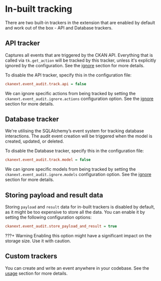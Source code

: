 # In-built tracking

There are two built-in trackers in the extension that are enabled by default and work out of the box - API and Database trackers.

## API tracker

Captures all events that are triggered by the CKAN API. Everything that is called via `tk.get_action` will be tracked by this tracker, unless it's explicitly ignored by the configuration. See the [ignore](ignore.md) section for more details.

To disable the API tracker, specify this in the configuration file:

```ini
ckanext.event_audit.track.api = false
```

We can ignore specific actions from being tracked by setting the `ckanext.event_audit.ignore.actions` configuration option. See the [ignore](ignore.md) section for more details.

## Database tracker

We're utilising the SQLAlchemy’s event system for tracking database interactions. The audit event creation will be triggered when the model is created, updated, or deleted.

To disable the Database tracker, specify this in the configuration file:

```ini
ckanext.event_audit.track.model = false
```

We can ignore specific models from being tracked by setting the `ckanext.event_audit.ignore.models` configuration option. See the [ignore](ignore.md) section for more details.

## Storing payload and result data

Storing `payload` and `result` data for in-built trackers is disabled by default, as it might be too expensive to store all the data. You can enable it by setting the following configuration options:

```ini
ckanext.event_audit.store_payload_and_result = true
```

???+ Warning
    Enabling this option might have a significant impact on the storage size. Use it with caution.

## Custom trackers

You can create and write an event anywhere in your codebase. See the [usage](../usage.md) section for more details.
